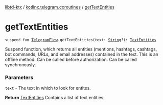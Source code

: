 [libtd-ktx](../index.md) / [kotlinx.telegram.coroutines](index.md) / [getTextEntities](./get-text-entities.md)

# getTextEntities

`suspend fun `[`TelegramFlow`](../kotlinx.telegram.core/-telegram-flow/index.md)`.getTextEntities(text: `[`String`](https://kotlinlang.org/api/latest/jvm/stdlib/kotlin/-string/index.html)`?): `[`TextEntities`](https://tdlibx.github.io/td/docs/org/drinkless/td/libcore/telegram/TdApi/TextEntities.html)

Suspend function, which returns all entities (mentions, hashtags, cashtags, bot commands, URLs,
and email addresses) contained in the text. This is an offline method. Can be called before
authorization. Can be called synchronously.

### Parameters

`text` - The text in which to look for entites.

**Return**
[TextEntities](https://tdlibx.github.io/td/docs/org/drinkless/td/libcore/telegram/TdApi/TextEntities.html) Contains a list of text entities.

